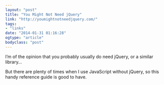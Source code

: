 ```yaml
---
layout: "post"
title: "You Might Not Need jQuery"
link: "http://youmightnotneedjquery.com/"
tags: 
- "links"
date: "2014-01-31 01:16:28"
ogtype: "article"
bodyclass: "post"
---
```


I’m of the opinion that you probably usually do need jQuery, or a similar library…

But there are plenty of times when I use JavaScript without jQuery, so this handy reference guide is good to have.